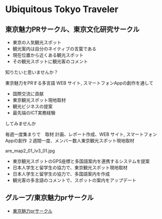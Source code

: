# Ubiquitous Tokyo Traveler
## 東京魅力PRサークル、東京文化研究サークル

* 東京の人気観光スポット
* 観光案内は自分のネイティブの言葉である
* 現在位置から近くある観光スポット
* その観光スポットに観光客のコメント

知りたいと思いませんか？

東京魅力をPRする多言語 WEB サイト, スマートフォンAppの創作を通して

* 国際交流に貢献
* 東京観光スポット現地取材
* 観光ビジネスの提案
* 最先端のICT実務経験

してみませんか

毎週一度集まりで　取材 計画、レポート作成、WEB サイト, スマートフォンAppの創作 ２週間一度、メンバー数人東京観光スポット現地取材

are_map2_01_lv3_01.jpg

* 東京観光スポットのGPS座標と多国語案内を連携するシステムを提案
* 日本人学生と留学生の協力で、東京観光スポット現地取材
* 日本人学生と留学生の協力で、多国語案内を作成
* 観光客の多言語のコメントで、スポットの案内をアップデート

## グループ/東京魅力prサークル
* [東京魅力prサークル](https://www.facebook.com/groups/dit.ubi/)
